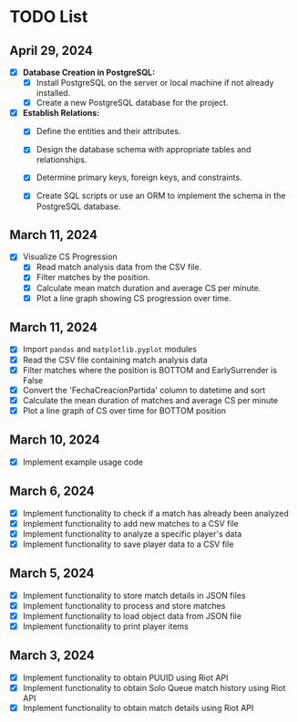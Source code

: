 # TODO List

## April 29, 2024

- [X] **Database Creation in PostgreSQL:**
  - [x] Install PostgreSQL on the server or local machine if not already installed.
  - [x] Create a new PostgreSQL database for the project.

- [x] **Establish Relations:**
  - [x] Define the entities and their attributes.
  - [x] Design the database schema with appropriate tables and relationships.
  - [x] Determine primary keys, foreign keys, and constraints.
  - [x] Create SQL scripts or use an ORM to implement the schema in the PostgreSQL database.


## March 11, 2024

- [x] Visualize CS Progression
   - [x] Read match analysis data from the CSV file.
   - [x] Filter matches by the position.
   - [x] Calculate mean match duration and average CS per minute.
   - [x] Plot a line graph showing CS progression over time.

## March 11, 2024

- [x] Import `pandas` and `matplotlib.pyplot` modules
- [x] Read the CSV file containing match analysis data
- [x] Filter matches where the position is BOTTOM and EarlySurrender is False
- [x] Convert the 'FechaCreacionPartida' column to datetime and sort
- [x] Calculate the mean duration of matches and average CS per minute
- [x] Plot a line graph of CS over time for BOTTOM position

## March 10, 2024

- [X] Implement example usage code

## March 6, 2024

- [X] Implement functionality to check if a match has already been analyzed
- [X] Implement functionality to add new matches to a CSV file
- [X] Implement functionality to analyze a specific player's data
- [X] Implement functionality to save player data to a CSV file

## March 5, 2024

- [X] Implement functionality to store match details in JSON files
- [X] Implement functionality to process and store matches
- [X] Implement functionality to load object data from JSON file
- [X] Implement functionality to print player items

## March 3, 2024
- [X] Implement functionality to obtain PUUID using Riot API
- [X] Implement functionality to obtain Solo Queue match history using Riot API
- [X] Implement functionality to obtain match details using Riot API
